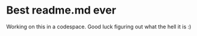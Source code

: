 # Best readme.md ever

Working on this in a codespace. Good luck figuring out what the hell it is :)

